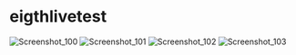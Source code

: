 # eigthlivetest
 
![Screenshot_100](https://github.com/zahidnayon/eigthlivetest/assets/49867118/0ce562a9-d0bc-4162-a2c4-538965557b83)
![Screenshot_101](https://github.com/zahidnayon/eigthlivetest/assets/49867118/e6f8317a-23dc-4af6-bde5-ea55b9cde84e)
![Screenshot_102](https://github.com/zahidnayon/eigthlivetest/assets/49867118/e78a3820-3f60-421d-b074-dc708ee6afcf)
![Screenshot_103](https://github.com/zahidnayon/eigthlivetest/assets/49867118/7e4c22a5-3598-4b41-95c4-d9a7014b5f44)
